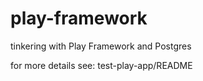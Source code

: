 # play-framework
tinkering with Play Framework and Postgres

for more details see: test-play-app/README
